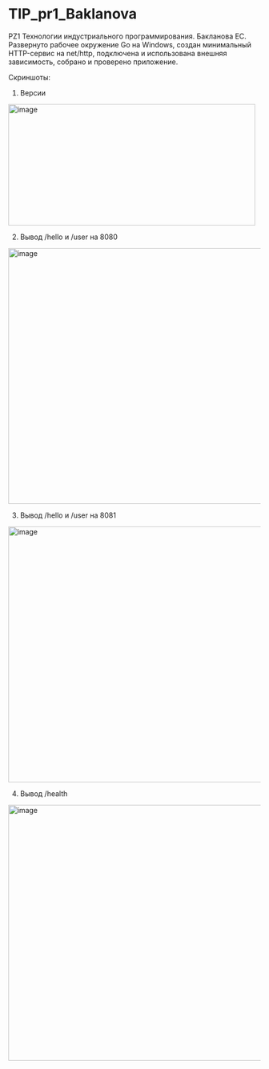 # TIP_pr1_Baklanova
PZ1 Технологии индустриального программирования. Бакланова ЕС.
Развернуто рабочее окружение Go на Windows, создан минимальный HTTP-сервис на net/http, подключена и использована внешняя зависимость, собрано и проверено приложение.

Скриншоты:

1. Версии
<img width="493" height="242" alt="image" src="https://github.com/user-attachments/assets/7e6eea08-61f1-4508-8b5d-710cd8e3f129" />

2. Вывод /hello и /user на 8080
<img width="974" height="510" alt="image" src="https://github.com/user-attachments/assets/c7aba3f4-d821-4e9a-905c-b02f5cc6bd6c" />

3. Вывод /hello и /user на 8081
<img width="974" height="510" alt="image" src="https://github.com/user-attachments/assets/3095b3f6-a7a8-4bd4-ab62-d35086839f23" />

4. Вывод /health
<img width="974" height="510" alt="image" src="https://github.com/user-attachments/assets/fb2a1646-8239-4f54-a663-68a73f4ad354" />

